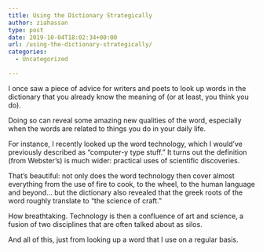 ```yaml
---
title: Using the Dictionary Strategically
author: ziahassan
type: post
date: 2019-10-04T18:02:34+00:00
url: /using-the-dictionary-strategically/
categories:
  - Uncategorized

---
```

I once saw a piece of advice for writers and poets to look up words in the dictionary that you already know the meaning of (or at least, you think you do).

Doing so can reveal some amazing new qualities of the word, especially when the words are related to things you do in your daily life.

For instance, I recently looked up the word technology, which I would’ve previously described as “computer-y type stuff.” It turns out the definition (from Webster’s) is much wider: practical uses of scientific discoveries. 

That’s beautiful: not only does the word technology then cover almost everything from the use of fire to cook, to the wheel, to the human language and beyond… but the dictionary also revealed that the greek roots of the word roughly translate to “the science of craft.”

How breathtaking. Technology is then a confluence of art and science, a fusion of two disciplines that are often talked about as silos.

And all of this, just from looking up a word that I use on a regular basis.